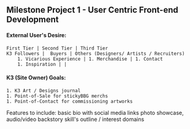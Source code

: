 <!-- readme file explains a site's purpose, value it provides to users & deployment procedure -->
## Milestone Project 1 - User Centric Front-end Development

#### External User's Desire:
    First Tier | Second Tier | Third Tier
    K3 Followers |  Buyers | Others (Designers/ Artists / Recruiters)
        1. Vicarious Experience | 1. Merchandise | 1. Contact
        1. Inspiration | |

#### K3 (Site Owner) Goals:
    1. K3 Art / Designs journal 
    1. Point-of-Sale for stickyBBG merchs
    1. Point-of-Contact for commissioning artworks 

Features to include: 
    basic bio with social media links
    photo showcase, audio/video
    backstory
    skill's outline / interest domains
    